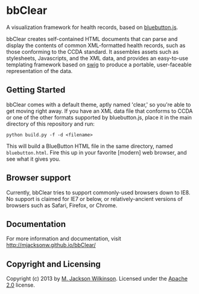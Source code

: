 bbClear
==========

A visualization framework for health records, based on [bluebutton.js](http://github.com/blue-button/bluebutton.js/).

bbClear creates self-contained HTML documents that can parse and display the contents of common XML-formatted health records, such as those conforming to the CCDA standard. It assembles assets such as stylesheets, Javascripts, and the XML data, and provides an easy-to-use templating framework based on [swig](http://paularmstrong.github.io/swig/) to produce a portable, user-faceable representation of the data.

## Getting Started

bbClear comes with a default theme, aptly named 'clear,' so you're able to get moving right away. If you have an XML data file that conforms to CCDA or one of the other formats supported by bluebutton.js, place it in the main directory of this repository and run:

    python build.py -f -d <filename>

This will build a BlueButton HTML file in the same directory, named `bluebutton.html`. Fire this up in your favorite [modern] web browser, and see what it gives you.

## Browser support

Currently, bbClear tries to support commonly-used browsers down to IE8. No support is claimed for IE7 or below, or relatively-ancient versions of browsers such as Safari, Firefox, or Chrome.

## Documentation

For more information and documentation, visit http://mjacksonw.github.io/bbClear/

## Copyright and Licensing

Copyright (c) 2013 by [M. Jackson Wilkinson](http://mjacksonw.com). Licensed under the [Apache 2.0](http://www.apache.org/licenses/LICENSE-2.0.html) license.
